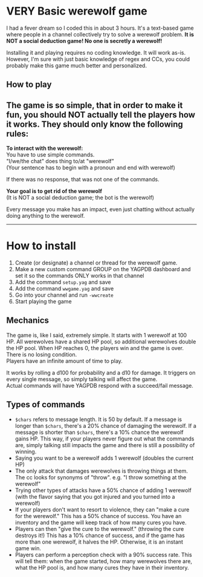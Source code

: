 # VERY Basic werewolf game
I had a fever dream so I coded this in about 3 hours. It's a text-based game where people in a channel collectively try to solve a werewolf problem. **It is NOT a social deduction game! No one is secretly a werewolf!**

Installing it and playing requires no coding knowledge. It will work as-is. However, I'm sure with just basic knowledge of regex and CCs, you could probably make this game much better and personalized.

## How to play
The game is so simple, that in order to make it fun, you should NOT actually tell the players how it works. They should only know the following rules:
---
**To interact with the werewolf:**    
You have to use simple commands.    
"I/we/the chat" does thing to/at "werewolf"    
(Your sentence has to begin with a pronoun and end with werewolf)    

If there was no response, that was not one of the commands. 

**Your goal is to get rid of the werewolf**    
(It is NOT a social deduction game; the bot is the werewolf)

Every message you make has an impact, even just chatting without actually doing anything to the werewolf.

---

# How to install

1. Create (or designate) a channel or thread for the werewolf game.
1. Make a new custom command GROUP on the YAGPDB dashboard and set it so the commands ONLY works in that channel
1. Add the command `setup.yag` and save
1. Add the command `wwgame.yag` and save
1. Go into your channel and run `-wwcreate`
1. Start playing the game


## Mechanics   
The game is, like I said, extremely simple. It starts with 1 werewolf at 100 HP. All werewolves have a shared HP pool, so additional werewolves double the HP pool. When HP reaches 0, the players win and the game is over.     
There is no losing condition.     
Players have an infinite amount of time to play.

It works by rolling a d100 for probability and a d10 for damage. It triggers on every single message, so simply talking will affect the game.    
Actual commands will have YAGPDB respond with a succeed/fail message.

## Types of commands

- `$chars` refers to message length. It is 50 by default. If a message is longer than `$chars`, there's a 20% chance of damaging the werewolf. If a message is shorter than `$chars`, there's a 10% chance the werewolf gains HP. This way, if your players never figure out what the commands are, simply talking still impacts the game and there is still a possibility of winning.
- Saying you want to be a werewolf adds 1 werewolf (doubles the current HP)
- The only attack that damages werewolves is throwing things at them. The cc looks for synonyms of "throw". e.g. "I throw something at the werewolf"
- Trying other types of attacks have a 50% chance of adding 1 werewolf (with the flavor saying that you got injured and you turned into a werewolf)
- If your players don't want to resort to violence, they can "make a cure for the werewolf." This has a 50% chance of success. You have an inventory and the game will keep track of how many cures you have.
- Players can then "give the cure to the werewolf." (throwing the cure destroys it!) This has a 10% chance of success, and if the game has more than one werewolf, it halves the HP. Otherwise, it is an instant game win.
- Players can perform a perception check with a 90% success rate. This will tell them: when the game started, how many werewolves there are, what the HP pool is, and how many cures they have in their inventory.


